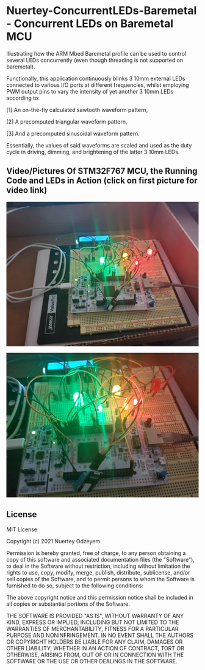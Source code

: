 # Nuertey-ConcurrentLEDs-Baremetal - Concurrent LEDs on Baremetal MCU

Illustrating how the ARM Mbed Baremetal profile can be used to control 
several LEDs concurrently (even though threading is not supported on baremetal).

Functionally, this application continuously blinks 3 10mm external LEDs
connected to various I/O ports at different frequencies, whilst employing
PWM output pins to vary the intensity of yet another 3 10mm LEDs according to:

[1] An on-the-fly calculated sawtooth waveform pattern,

[2] A precomputed triangular waveform pattern,

[3] And a precomputed sinusoidal waveform pattern.

Essentially, the values of said waveforms are scaled and used as the duty
cycle in driving, dimming, and brightening of the latter 3 10mm LEDs.

## Video/Pictures Of STM32F767 MCU, the Running Code and LEDs in Action (click on first picture for video link)

[![Watch the video](https://github.com/nuertey/RandomArtifacts/blob/master/20210627_092109.jpg)](https://github.com/nuertey/RandomArtifacts/blob/master/ConcurrentLEDs-Baremetal.mp4)

![alt text](https://github.com/nuertey/RandomArtifacts/blob/master/20210627_092115.jpg?raw=true)

## License
MIT License

Copyright (c) 2021 Nuertey Odzeyem

Permission is hereby granted, free of charge, to any person obtaining a copy
of this software and associated documentation files (the "Software"), to deal
in the Software without restriction, including without limitation the rights
to use, copy, modify, merge, publish, distribute, sublicense, and/or sell
copies of the Software, and to permit persons to whom the Software is
furnished to do so, subject to the following conditions:

The above copyright notice and this permission notice shall be included in all
copies or substantial portions of the Software.

THE SOFTWARE IS PROVIDED "AS IS", WITHOUT WARRANTY OF ANY KIND, EXPRESS OR
IMPLIED, INCLUDING BUT NOT LIMITED TO THE WARRANTIES OF MERCHANTABILITY,
FITNESS FOR A PARTICULAR PURPOSE AND NONINFRINGEMENT. IN NO EVENT SHALL THE
AUTHORS OR COPYRIGHT HOLDERS BE LIABLE FOR ANY CLAIM, DAMAGES OR OTHER
LIABILITY, WHETHER IN AN ACTION OF CONTRACT, TORT OR OTHERWISE, ARISING FROM,
OUT OF OR IN CONNECTION WITH THE SOFTWARE OR THE USE OR OTHER DEALINGS IN THE
SOFTWARE.
